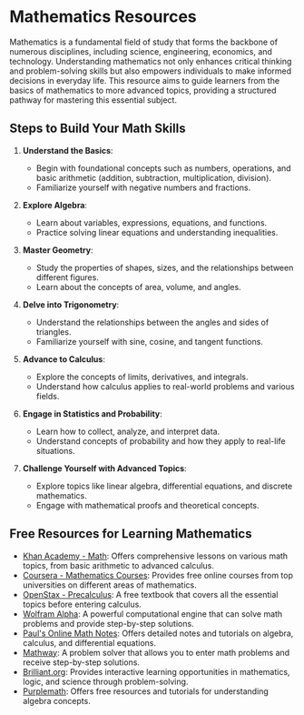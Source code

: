 # Mathematics Resources

Mathematics is a fundamental field of study that forms the backbone of numerous disciplines, including science, engineering, economics, and technology. Understanding mathematics not only enhances critical thinking and problem-solving skills but also empowers individuals to make informed decisions in everyday life. This resource aims to guide learners from the basics of mathematics to more advanced topics, providing a structured pathway for mastering this essential subject.

## Steps to Build Your Math Skills

1. **Understand the Basics**:
   - Begin with foundational concepts such as numbers, operations, and basic arithmetic (addition, subtraction, multiplication, division).
   - Familiarize yourself with negative numbers and fractions.

2. **Explore Algebra**:
   - Learn about variables, expressions, equations, and functions.
   - Practice solving linear equations and understanding inequalities.

3. **Master Geometry**:
   - Study the properties of shapes, sizes, and the relationships between different figures.
   - Learn about the concepts of area, volume, and angles.

4. **Delve into Trigonometry**:
   - Understand the relationships between the angles and sides of triangles.
   - Familiarize yourself with sine, cosine, and tangent functions.

5. **Advance to Calculus**:
   - Explore the concepts of limits, derivatives, and integrals.
   - Understand how calculus applies to real-world problems and various fields.

6. **Engage in Statistics and Probability**:
   - Learn how to collect, analyze, and interpret data.
   - Understand concepts of probability and how they apply to real-life situations.

7. **Challenge Yourself with Advanced Topics**:
   - Explore topics like linear algebra, differential equations, and discrete mathematics.
   - Engage with mathematical proofs and theoretical concepts.

## Free Resources for Learning Mathematics

- [Khan Academy - Math](https://www.khanacademy.org/math): Offers comprehensive lessons on various math topics, from basic arithmetic to advanced calculus.
- [Coursera - Mathematics Courses](https://www.coursera.org/browse/data-science/math-and-logic): Provides free online courses from top universities on different areas of mathematics.
- [OpenStax - Precalculus](https://openstax.org/details/books/precalculus): A free textbook that covers all the essential topics before entering calculus.
- [Wolfram Alpha](https://www.wolframalpha.com/): A powerful computational engine that can solve math problems and provide step-by-step solutions.
- [Paul's Online Math Notes](http://tutorial.math.lamar.edu): Offers detailed notes and tutorials on algebra, calculus, and differential equations.
- [Mathway](https://www.mathway.com/): A problem solver that allows you to enter math problems and receive step-by-step solutions.
- [Brilliant.org](https://brilliant.org/): Provides interactive learning opportunities in mathematics, logic, and science through problem-solving.
- [Purplemath](https://www.purplemath.com): Offers free resources and tutorials for understanding algebra concepts.
